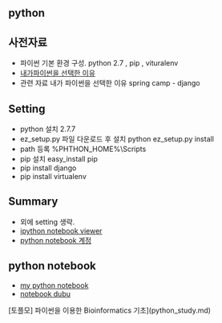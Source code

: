 

python
-----------

사전자료
--------------
- 파이썬 기본 환경 구성. python 2.7 , pip , vituralenv
- [내가파이썬을 선택한 이유](https://github.com/ethdemor/springcamp2014)
- 관련 자료 내가 파이썬을 선택한 이유 spring camp  - django


Setting
------------------
- python 설치 2.7.7
- ez_setup.py 파일 다운로드 후 설치 python ez_setup.py install
- path 등록 %PHTHON_HOME%\Scripts
- pip 설치 easy_install pip
- pip install django
- pip install virtualenv

Summary
------------------
- 외에 setting 생략.
- [ipython notebook viewer](http://nbviewer.ipython.org/)
- [python notebook 계정](https://www.wakari.io)

python notebook
-----------------
- [my python notebook](http://nbviewer.ipython.org/github/makeduck/makeduck.github.io/blob/master/python)
- [notebook dubu ](http://nbviewer.ipython.org/github/makeduck/makeduck.github.io/blob/master/python/dubu.ipynb)

[토플모] 파이썬을 이용한 Bioinformatics 기초](python_study.md)


